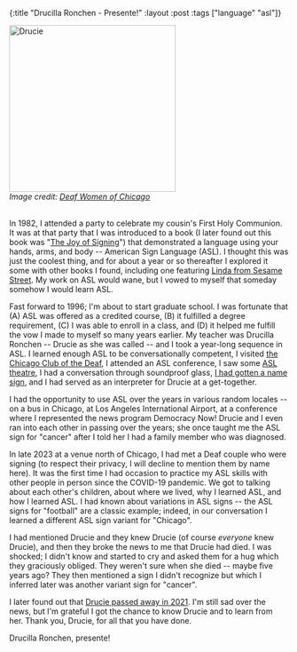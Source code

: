 {:title "Drucilla Ronchen - Presente!"
:layout :post
:tags  ["language" "asl"]}

<img src="http://www.szcz.org/img/drucilla-ronchen.jpg" width="300px" alt="Drucie"/>
<br>
<i>Image credit: <a href="https://deafwomenchicago.com/welcome/about-deaf-women-of-chicago/in-memoriam/">Deaf Women of Chicago</a></i>
<br><br>

In 1982, I attended a party to celebrate my cousin's First Holy Communion.  It was at that party that I was introduced to a book (I later found out this book was "<a href="https://archive.org/details/joyofsigningillu00riek/page/n1/mode/2up">The Joy of Signing</a>") that demonstrated a language using your hands, arms, and body -- American Sign Language (ASL).  I thought this was just the coolest thing, and for about a year or so thereafter I explored it some with other books I found, including one featuring <a href="https://en.wikipedia.org/wiki/Linda_Bove">Linda from Sesame Street</a>.  My work on ASL would wane, but I vowed to myself that someday somehow I would learn ASL.

Fast forward to 1996; I'm about to start graduate school.  I was fortunate that (A) ASL was offered as a credited course, (B) it fulfilled a degree requirement, (C) I was able to enroll in a class, and (D) it helped me fulfill the vow I made to myself so many years earlier.  My teacher was Drucilla Ronchen -- Drucie as she was called -- and I took a year-long sequence in ASL.  I learned enough ASL to be conversationally competent, I visited [the Chicago Club of the Deaf](http://www.chicagoclubdeaf.org/index.html), I attended an ASL conference, I saw some [ASL theatre](https://howlround.com/american-sign-language-theatre-and-its-impact-or-why-we-need-more-deaf-actors-onstage), I had a conversation through soundproof glass, [I had gotten a name sign](http://www.szcz.org/posts/2020-10-31-story-name-sign/), and I had served as an interpreter for Drucie at a get-together.

I had the opportunity to use ASL over the years in various random locales -- on a bus in Chicago, at Los Angeles International Airport, at a conference where I represented the news program Democracy Now!  Drucie and I even ran into each other in passing over the years; she once taught me the ASL sign for "cancer" after I told her I had a family member who was diagnosed.

In late 2023 at a venue north of Chicago, I had met a Deaf couple who were signing (to respect their privacy, I will decline to mention them by name here).  It was the first time I had occasion to practice my ASL skills with other people in person since the COVID-19 pandemic.  We got to talking about each other's children, about where we lived, why I learned ASL, and how I learned ASL.  I had known about variations in ASL signs -- the ASL signs for "football" are a classic example; indeed, in our conversation I learned a different ASL sign variant for "Chicago".  

I had mentioned Drucie and they knew Drucie (of course _everyone_ knew Drucie), and then they broke the news to me that Drucie had died.  I was shocked; I didn't know and started to cry and asked them for a hug which they graciously obliged.  They weren't sure when she died -- maybe five years ago?  They then mentioned a sign I didn't recognize but which I inferred later was another variant sign for "cancer".

I later found out that [Drucie passed away in 2021](https://www.legacy.com/us/obituaries/chicagotribune/name/drucilla-ronchen-obituary?id=4700547).  I'm still sad over the news, but I'm grateful I got the chance to know Drucie and to learn from her.  Thank you, Drucie, for all that you have done.

Drucilla Ronchen, presente!


